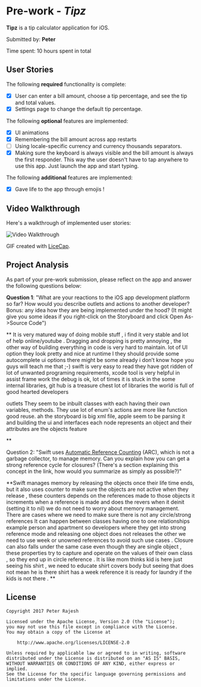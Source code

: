 # Pre-work - *Tipz*

**Tipz** is a tip calculator application for iOS.

Submitted by: **Peter**

Time spent: 10 hours spent in total

## User Stories

The following **required** functionality is complete:

* [x] User can enter a bill amount, choose a tip percentage, and see the tip and total values.
* [x] Settings page to change the default tip percentage.

The following **optional** features are implemented:
* [x] UI animations
* [x] Remembering the bill amount across app restarts  
* [ ] Using locale-specific currency and currency thousands separators.
* [x] Making sure the keyboard is always visible and the bill amount is always the first responder. This way the user doesn't have to tap anywhere to use this app. Just launch the app and start typing.

The following **additional** features are implemented:

- [x] Gave life to the app through emojis !

## Video Walkthrough 

Here's a walkthrough of implemented user stories:

<img src='http://i.imgur.com/zCY3Qai.gif' title='Video Walkthrough' width='' alt='Video Walkthrough' />

GIF created with [LiceCap](http://www.cockos.com/licecap/).

## Project Analysis

As part of your pre-work submission, please reflect on the app and answer the following questions below:

**Question 1**: "What are your reactions to the iOS app development platform so far? How would you describe outlets and actions to another developer? Bonus: any idea how they are being implemented under the hood? (It might give you some ideas if you right-click on the Storyboard and click Open As->Source Code")

**
It is very matured way of doing mobile stuff , i find it very stable and lot of help online/youtube . Dragging and dropping is pretty annoying , the other way of building everything in code is very hard to maintain. lot of UI  option they look pretty and nice at runtime l
they should provide some autocomplete ui options there might be some already i don’t know hope you guys will teach me that ;-)
swift is very easy to read they have got ridden of lot of unwanted programing requirements, xcode tool is very helpful in assist frame work the debug is ok, lot of times it is stuck in the some internal libraries, git hub is a treasure chest lot of libraries the world is full of good hearted developers



outlets 
They seem to be inbuilt classes with each having their own variables, methods. They use lot of enum's 
actions are more like function good reuse.
ah the storyboard is big xml file, apple seem to be parsing it and building the ui and interfaces
each node represents an object and their attributes are the objects feature 

**  

Question 2: "Swift uses [Automatic Reference Counting](https://developer.apple.com/library/content/documentation/Swift/Conceptual/Swift_Programming_Language/AutomaticReferenceCounting.html#//apple_ref/doc/uid/TP40014097-CH20-ID49) (ARC), which is not a garbage collector, to manage memory. Can you explain how you can get a strong reference cycle for closures?
 (There's a section explaining this concept in the link, how would you summarize as simply as possible?)"

**Swift manages memory by releasing the objects once their life time ends, but it also uses counter to make sure the objects are not active when they release , these counters depends on the references made to those objects it increments when a reference is made and does the revers when it deinit (setting it to nil) we do not need to worry about memory management. There are cases where we need to make sure there is not any circle/strong references
It can happen between classes having one to one relationships example person and apartment so developers where they get into strong reference mode and releasing one object does not releases the other we need to use week or unowned references to avoid such use cases .
Closure can also falls under the same case even though they are single object , these properties try to capture and operate on the values of their own class , so they end up in circle reference . It is like mom thinks kid is here just seeing his shirt , we need to educate shirt covers body but seeing that does not mean he is there shirt has a week reference it is ready for laundry if the kids is not there .
**



## License

    Copyright 2017 Peter Rajesh

    Licensed under the Apache License, Version 2.0 (the "License");
    you may not use this file except in compliance with the License.
    You may obtain a copy of the License at

        http://www.apache.org/licenses/LICENSE-2.0

    Unless required by applicable law or agreed to in writing, software
    distributed under the License is distributed on an "AS IS" BASIS,
    WITHOUT WARRANTIES OR CONDITIONS OF ANY KIND, either express or implied.
    See the License for the specific language governing permissions and
    limitations under the License.